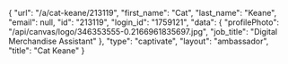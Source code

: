 {
    "url": "\/a\/cat-keane\/213119",
    "first_name": "Cat",
    "last_name": "Keane",
    "email": null,
    "id": "213119",
    "login_id": "1759121",
    "data": {
        "profilePhoto": "\/api\/canvas\/logo\/346353555-0.2166961835697.jpg",
        "job_title": "Digital Merchandise Assistant"
    },
    "type": "captivate",
    "layout": "ambassador",
    "title": "Cat Keane"
}